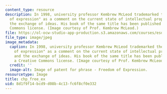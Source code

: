 ```yaml
---
content_type: resource
description: In 1998, university professor Kembrew McLeod trademarked the phrase "freedom
  of expression" as a comment on the current state of intellectual property law and
  the exchange of ideas. His book of the same title has been published under a Creative
  Commons license. (Image courtesy of Prof. Kembrew McLeod.)
file: https://ol-ocw-studio-app-production.s3.amazonaws.com/courses/esd-68j-communications-and-information-policy-spring-2006/8d1f9f14bcd9d08b4c13fc6f8cf0e332_esd-68js06.jpg
file_type: image/jpeg
image_metadata:
  caption: In 1998, university professor Kembrew McLeod trademarked the phrase "freedom
    of expression" as a comment on the current state of intellectual property law
    and the exchange of ideas. His book of the same title has been published under
    a Creative Commons license. (Image courtesy of Prof. Kembrew McLeod.)
  credit: ''
  image-alt: Image of patent for phrase - Freedom of Expression.
resourcetype: Image
title: chp_free_ex
uid: 8d1f9f14-bcd9-d08b-4c13-fc6f8cf0e332
---
```

